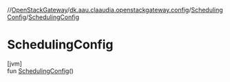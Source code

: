 //[OpenStackGateway](../../../index.md)/[dk.aau.claaudia.openstackgateway.config](../index.md)/[SchedulingConfig](index.md)/[SchedulingConfig](-scheduling-config.md)

# SchedulingConfig

[jvm]\
fun [SchedulingConfig](-scheduling-config.md)()
